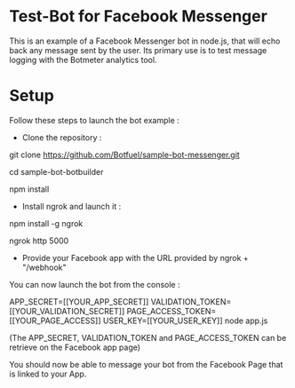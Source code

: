# Test-Bot for Facebook Messenger

This is an example of a Facebook Messenger bot in node.js, that will echo back any message sent by the user. Its primary use is to test message logging with the Botmeter analytics tool.

# Setup

Follow these steps to launch the bot example :

* Clone the repository :

git clone https://github.com/Botfuel/sample-bot-messenger.git

cd sample-bot-botbuilder

npm install

* Install ngrok and launch it :

npm install -g ngrok

ngrok http 5000

* Provide your Facebook app with the URL provided by ngrok + "/webhook"

You can now launch the bot from the console :

APP_SECRET=[[YOUR_APP_SECRET]] VALIDATION_TOKEN=[[YOUR_VALIDATION_SECRET]] PAGE_ACCESS_TOKEN=[[YOUR_PAGE_ACCESS]] USER_KEY=[[YOUR_USER_KEY]] node app.js

(The APP_SECRET, VALIDATION_TOKEN and PAGE_ACCESS_TOKEN can be retrieve on the Facebook app page)

You should now be able to message your bot from the Facebook Page that is linked to your App.


